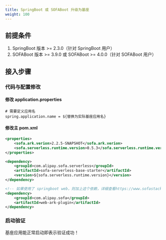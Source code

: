 ```yaml
---
title: SpringBoot 或 SOFABoot 升级为基座
weight: 100
---
```


## 前提条件
1. SpringBoot 版本 >= 2.3.0（针对 SpringBoot 用户）
2. SOFABoot 版本 >= 3.9.0 或 SOFABoot >= 4.0.0（针对 SOFABoot 用户）

## 接入步骤

### 代码与配置修改

#### 修改 application.properties
```properties
# 需要定义应用名
spring.application.name = ${替换为实际基座应用名}
```

#### 修改主 pom.xml
```xml
<properties>
    <sofa.ark.verion>2.2.5-SNAPSHOT</sofa.ark.verion>
    <sofa.serverless.runtime.version>0.5.3</sofa.serverless.runtime.version>
</properties>
```

```xml
<dependency>
    <groupId>com.alipay.sofa.serverless</groupId>
    <artifactId>sofa-serverless-base-starter</artifactId>
    <version>${sofa.serverless.runtime.version}</version>
</dependency>

<!-- 如果使用了 springboot web，则加上这个依赖，详细查看https://www.sofastack.tech/projects/sofa-boot/sofa-ark-multi-web-component-deploy/ -->
<dependency>
    <groupId>com.alipay.sofa</groupId>
    <artifactId>web-ark-plugin</artifactId>
</dependency>
```

### 启动验证
基座应用能正常启动即表示验证成功！

<br/>
<br/>
